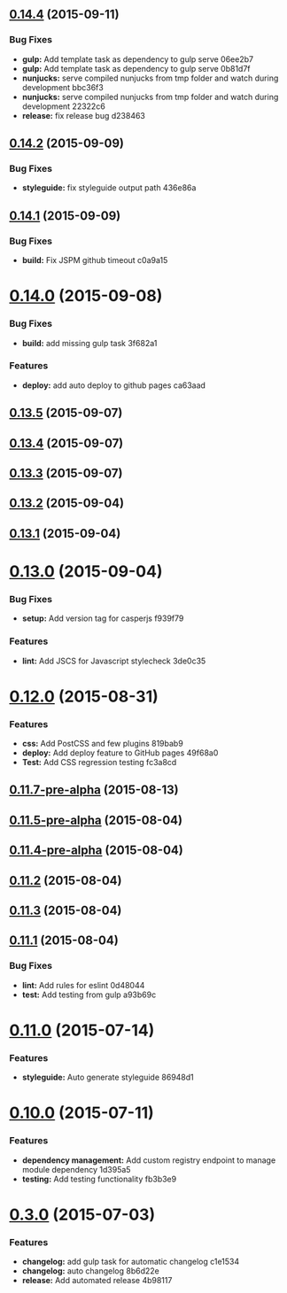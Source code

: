 <a name="0.14.4"></a>
## [0.14.4](//compare/0.14.3...v0.14.4) (2015-09-11)


### Bug Fixes

* **gulp:** Add template task as dependency to gulp serve 06ee2b7
* **gulp:** Add template task as dependency to gulp serve 0b81d7f
* **nunjucks:** serve compiled nunjucks from tmp folder and watch during development bbc36f3
* **nunjucks:** serve compiled nunjucks from tmp folder and watch during development 22322c6
* **release:** fix release bug d238463



<a name="0.14.2"></a>
## [0.14.2](//compare/v0.14.1...v0.14.2) (2015-09-09)


### Bug Fixes

* **styleguide:** fix styleguide output path 436e86a



<a name="0.14.1"></a>
## [0.14.1](//compare/v0.14.0...v0.14.1) (2015-09-09)


### Bug Fixes

* **build:** Fix JSPM github timeout c0a9a15



<a name="0.14.0"></a>
# [0.14.0](//compare/v0.13.5...v0.14.0) (2015-09-08)


### Bug Fixes

* **build:** add missing gulp task 3f682a1

### Features

* **deploy:** add auto deploy to github pages ca63aad



<a name="0.13.5"></a>
## [0.13.5](//compare/v0.13.4...v0.13.5) (2015-09-07)




<a name="0.13.4"></a>
## [0.13.4](//compare/v0.13.3...v0.13.4) (2015-09-07)




<a name="0.13.3"></a>
## [0.13.3](//compare/v0.13.2...v0.13.3) (2015-09-07)




<a name="0.13.2"></a>
## [0.13.2](//compare/v0.13.1...v0.13.2) (2015-09-04)




<a name="0.13.1"></a>
## [0.13.1](//compare/0.13.0...v0.13.1) (2015-09-04)




<a name="0.13.0"></a>
# [0.13.0](//compare/v0.12.0...0.13.0) (2015-09-04)


### Bug Fixes

* **setup:** Add version tag for casperjs f939f79

### Features

* **lint:** Add JSCS for Javascript stylecheck 3de0c35



<a name="0.12.0"></a>
# [0.12.0](//compare/0.11.7-pre-alpha...v0.12.0) (2015-08-31)


### Features

* **css:** Add PostCSS and few plugins 819bab9
* **deploy:** Add deploy feature to GitHub pages 49f68a0
* **Test:** Add CSS regression testing fc3a8cd



<a name="0.11.7-pre-alpha"></a>
## [0.11.7-pre-alpha](//compare/v0.11.5-pre-alpha...0.11.7-pre-alpha) (2015-08-13)




<a name="0.11.5-pre-alpha"></a>
## [0.11.5-pre-alpha](//compare/v0.11.4-pre-alpha...v0.11.5-pre-alpha) (2015-08-04)




<a name="0.11.4-pre-alpha"></a>
## [0.11.4-pre-alpha](//compare/v0.11.4...v0.11.4-pre-alpha) (2015-08-04)




<a name="0.11.2"></a>
## [0.11.2](//compare/v0.11.3...v0.11.2) (2015-08-04)




<a name="0.11.3"></a>
## [0.11.3](//compare/0.11.1...v0.11.3) (2015-08-04)




<a name="0.11.1"></a>
## [0.11.1](//compare/v0.11.0...0.11.1) (2015-08-04)


### Bug Fixes

* **lint:** Add rules for eslint 0d48044
* **test:** Add testing from gulp a93b69c



<a name="0.11.0"></a>
# [0.11.0](//compare/v0.10.0...v0.11.0) (2015-07-14)


### Features

* **styleguide:** Auto generate styleguide 86948d1



<a name="0.10.0"></a>
# [0.10.0](//compare/v0.3.0...v0.10.0) (2015-07-11)


### Features

* **dependency management:** Add custom registry endpoint to manage module dependency 1d395a5
* **testing:** Add testing functionality fb3b3e9



<a name="0.3.0"></a>
# [0.3.0](//compare/8b6d22e...v0.3.0) (2015-07-03)


### Features

* **changelog:** add gulp task for automatic changelog c1e1534
* **changelog:** auto changelog 8b6d22e
* **release:** Add automated release 4b98117



